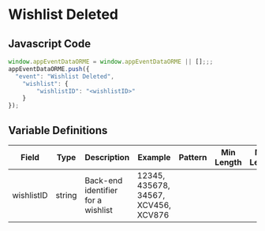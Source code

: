 # Wishlist Deleted

### 

## Javascript Code
```js
window.appEventDataORME = window.appEventDataORME || [];;;
appEventDataORME.push({
  "event": "Wishlist Deleted",
    "wishlist": {
        "wishlistID": "<wishlistID>"
    }
});
```

## Variable Definitions

|Field|Type|Description|Example|Pattern|Min Length|Max Length|Minimum|Maximum|Multiple Of|
| --- | --- | --- | --- | --- | --- | --- | --- | --- | --- |
|wishlistID|string|Back-end identifier for a wishlist|12345, 435678, 34567, XCV456, XCV876|||||||




